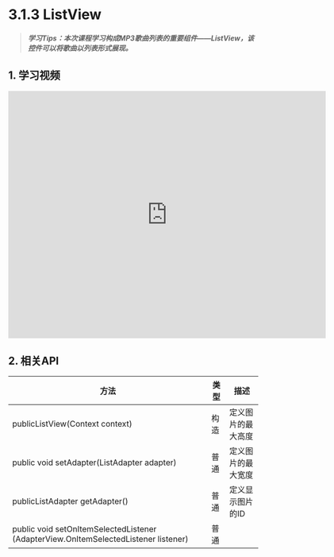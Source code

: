 # 3.1.3 ListView

>##### 学习Tips：本次课程学习构成MP3歌曲列表的重要组件——ListView，该控件可以将歌曲以列表形式展现。

## 1. 学习视频

<iframe frameborder="0" width="640" height="498" src="https://v.qq.com/iframe/player.html?vid=z0180bhmznp&tiny=0&auto=0" allowfullscreen></iframe>

## 2. 相关API

| 方法 | 类型 | 描述 |
| -- | -- | -- |
| publicListView(Context context) | 构造 | 定义图片的最大高度 |
| public void setAdapter(ListAdapter adapter) | 普通 | 定义图片的最大宽度 |
| publicListAdapter getAdapter() | 普通 | 定义显示图片的ID |
| public void setOnItemSelectedListener (AdapterView.OnItemSelectedListener listener) | 普通 ||